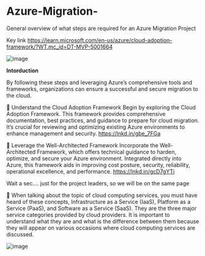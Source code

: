 # Azure-Migration-
General overview of what steps are required for an Azure Migration Project 

Key link https://learn.microsoft.com/en-us/azure/cloud-adoption-framework/?WT.mc_id=DT-MVP-5001664

![image](https://github.com/Blass2000/Azure-Migration-/assets/89789502/ee071c50-b109-4c5d-969c-d2ecf7bd3ffa)

**Intorduction**

By following these steps and leveraging Azure’s comprehensive tools and frameworks, organizations can ensure a successful and secure migration to the cloud.

🔷 Understand the Cloud Adoption Framework
Begin by exploring the Cloud Adoption Framework. This framework provides comprehensive documentation, best practices, and guidance to prepare for cloud migration. It’s crucial for reviewing and optimizing existing Azure environments to enhance management and security.
https://lnkd.in/gbe_7FGa

🔷 Leverage the Well-Architected Framework
Incorporate the Well-Architected Framework, which offers technical guidance to harden, optimize, and secure your Azure environment. Integrated directly into Azure, this framework aids in improving cost posture, security, reliability, operational excellence, and performance.
https://lnkd.in/gcD7gYTi

Wait a sec.... just for the project leaders, so we will be on the same page 

🔷 When talking about the topic of cloud computing services, you must have heard of these concepts, Infrastructure as a Service (IaaS), Platform as a Service (PaaS), and Software as a Service (SaaS). They are the three major service categories provided by cloud providers. It is important to understand what they are and what is the difference between them because they will appear on various occasions where cloud computing services are discussed.

![image](https://github.com/Blass2000/Azure-Migration-/assets/89789502/4702e370-ed44-4cb2-a5af-584342757f70)
